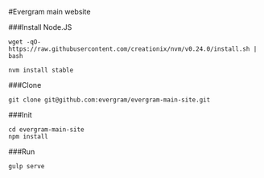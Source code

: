 #Evergram main website


###Install Node.JS

```
wget -qO- https://raw.githubusercontent.com/creationix/nvm/v0.24.0/install.sh | bash

nvm install stable
```

###Clone

```
git clone git@github.com:evergram/evergram-main-site.git
```

###Init

```
cd evergram-main-site
npm install
```


###Run

```
gulp serve
```

